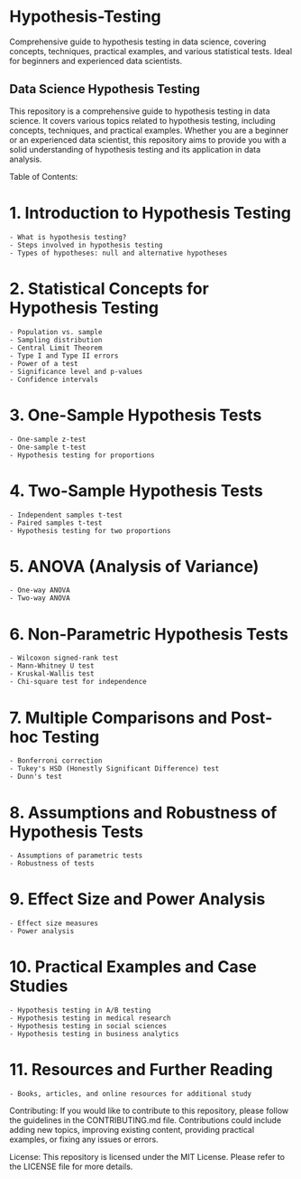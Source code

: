 # Hypothesis-Testing
Comprehensive guide to hypothesis testing in data science, covering concepts, techniques, practical examples, and various statistical tests. Ideal for beginners and experienced data scientists.

## Data Science Hypothesis Testing


This repository is a comprehensive guide to hypothesis testing in data science. It covers various topics related to hypothesis testing, including concepts, techniques, and practical examples. Whether you are a beginner or an experienced data scientist, this repository aims to provide you with a solid understanding of hypothesis testing and its application in data analysis.

Table of Contents:

# 1. Introduction to Hypothesis Testing
    - What is hypothesis testing?
    - Steps involved in hypothesis testing
    - Types of hypotheses: null and alternative hypotheses

# 2. Statistical Concepts for Hypothesis Testing
    - Population vs. sample
    - Sampling distribution
    - Central Limit Theorem
    - Type I and Type II errors
    - Power of a test
    - Significance level and p-values
    - Confidence intervals

# 3. One-Sample Hypothesis Tests
    - One-sample z-test
    - One-sample t-test
    - Hypothesis testing for proportions

# 4. Two-Sample Hypothesis Tests
    - Independent samples t-test
    - Paired samples t-test
    - Hypothesis testing for two proportions

# 5. ANOVA (Analysis of Variance)
    - One-way ANOVA
    - Two-way ANOVA

# 6. Non-Parametric Hypothesis Tests
    - Wilcoxon signed-rank test
    - Mann-Whitney U test
    - Kruskal-Wallis test
    - Chi-square test for independence

# 7. Multiple Comparisons and Post-hoc Testing
    - Bonferroni correction
    - Tukey's HSD (Honestly Significant Difference) test
    - Dunn's test

# 8. Assumptions and Robustness of Hypothesis Tests
    - Assumptions of parametric tests
    - Robustness of tests

# 9. Effect Size and Power Analysis
    - Effect size measures
    - Power analysis

# 10. Practical Examples and Case Studies
    - Hypothesis testing in A/B testing
    - Hypothesis testing in medical research
    - Hypothesis testing in social sciences
    - Hypothesis testing in business analytics

# 11. Resources and Further Reading
    - Books, articles, and online resources for additional study

Contributing:
If you would like to contribute to this repository, please follow the guidelines in the CONTRIBUTING.md file. Contributions could include adding new topics, improving existing content, providing practical examples, or fixing any issues or errors.

License:
This repository is licensed under the MIT License. Please refer to the LICENSE file for more details.

